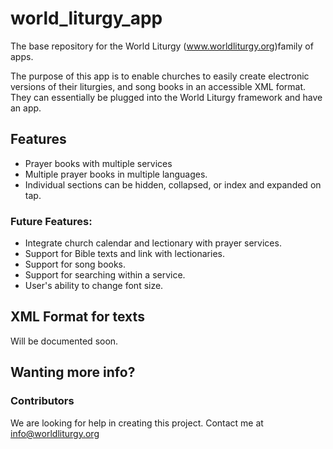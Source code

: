 # world_liturgy_app

The base repository for the World Liturgy (www.worldliturgy.org)family of apps.

The purpose of this app is to enable churches to easily create electronic versions of their liturgies, and song books in an accessible XML format. They can essentially be plugged into the World Liturgy framework and have an app.


## Features
* Prayer books with multiple services
* Multiple prayer books in multiple languages.
* Individual sections can be hidden, collapsed, or index and expanded on tap.

### Future Features:
* Integrate church calendar and lectionary with prayer services.
* Support for Bible texts and link with lectionaries.
* Support for song books.
* Support for searching within a service.
* User's ability to change font size.

## XML Format for texts
Will be documented soon.

## Wanting more info?

### Contributors
We are looking for help in creating this project. Contact me at info@worldliturgy.org




